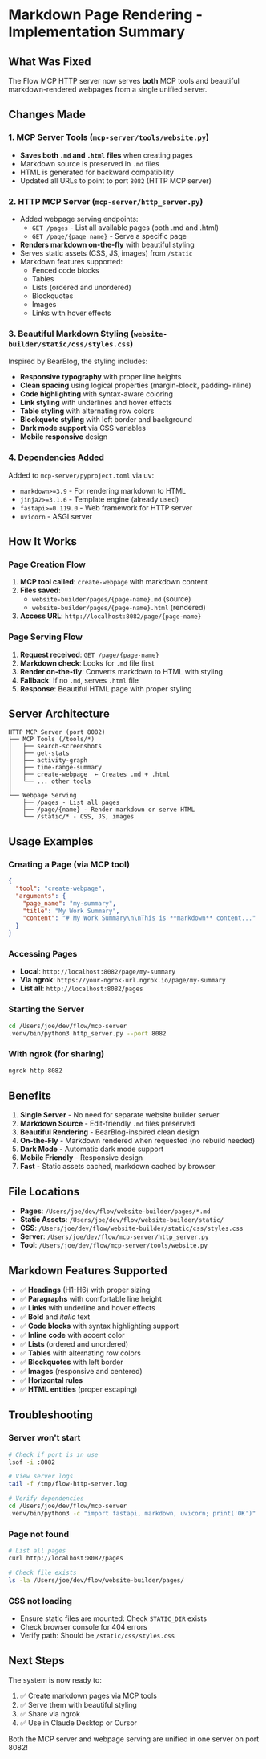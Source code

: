 # Markdown Page Rendering - Implementation Summary

## What Was Fixed

The Flow MCP HTTP server now serves **both** MCP tools and beautiful markdown-rendered webpages from a single unified server.

## Changes Made

### 1. MCP Server Tools (`mcp-server/tools/website.py`)
- **Saves both `.md` and `.html` files** when creating pages
- Markdown source is preserved in `.md` files
- HTML is generated for backward compatibility
- Updated all URLs to point to port `8082` (HTTP MCP server)

### 2. HTTP MCP Server (`mcp-server/http_server.py`)
- Added webpage serving endpoints:
  - `GET /pages` - List all available pages (both .md and .html)
  - `GET /page/{page_name}` - Serve a specific page
- **Renders markdown on-the-fly** with beautiful styling
- Serves static assets (CSS, JS, images) from `/static`
- Markdown features supported:
  - Fenced code blocks
  - Tables
  - Lists (ordered and unordered)
  - Blockquotes
  - Images
  - Links with hover effects

### 3. Beautiful Markdown Styling (`website-builder/static/css/styles.css`)
Inspired by BearBlog, the styling includes:
- **Responsive typography** with proper line heights
- **Clean spacing** using logical properties (margin-block, padding-inline)
- **Code highlighting** with syntax-aware coloring
- **Link styling** with underlines and hover effects
- **Table styling** with alternating row colors
- **Blockquote styling** with left border and background
- **Dark mode support** via CSS variables
- **Mobile responsive** design

### 4. Dependencies Added
Added to `mcp-server/pyproject.toml` via uv:
- `markdown>=3.9` - For rendering markdown to HTML
- `jinja2>=3.1.6` - Template engine (already used)
- `fastapi>=0.119.0` - Web framework for HTTP server
- `uvicorn` - ASGI server

## How It Works

### Page Creation Flow
1. **MCP tool called**: `create-webpage` with markdown content
2. **Files saved**: 
   - `website-builder/pages/{page-name}.md` (source)
   - `website-builder/pages/{page-name}.html` (rendered)
3. **Access URL**: `http://localhost:8082/page/{page-name}`

### Page Serving Flow
1. **Request received**: `GET /page/{page-name}`
2. **Markdown check**: Looks for `.md` file first
3. **Render on-the-fly**: Converts markdown to HTML with styling
4. **Fallback**: If no `.md`, serves `.html` file
5. **Response**: Beautiful HTML page with proper styling

## Server Architecture

```
HTTP MCP Server (port 8082)
├── MCP Tools (/tools/*)
│   ├── search-screenshots
│   ├── get-stats
│   ├── activity-graph
│   ├── time-range-summary
│   ├── create-webpage  ← Creates .md + .html
│   └── ... other tools
│
└── Webpage Serving
    ├── /pages - List all pages
    ├── /page/{name} - Render markdown or serve HTML
    └── /static/* - CSS, JS, images
```

## Usage Examples

### Creating a Page (via MCP tool)
```json
{
  "tool": "create-webpage",
  "arguments": {
    "page_name": "my-summary",
    "title": "My Work Summary",
    "content": "# My Work Summary\n\nThis is **markdown** content..."
  }
}
```

### Accessing Pages
- **Local**: `http://localhost:8082/page/my-summary`
- **Via ngrok**: `https://your-ngrok-url.ngrok.io/page/my-summary`
- **List all**: `http://localhost:8082/pages`

### Starting the Server
```bash
cd /Users/joe/dev/flow/mcp-server
.venv/bin/python3 http_server.py --port 8082
```

### With ngrok (for sharing)
```bash
ngrok http 8082
```

## Benefits

1. **Single Server** - No need for separate website builder server
2. **Markdown Source** - Edit-friendly `.md` files preserved
3. **Beautiful Rendering** - BearBlog-inspired clean design
4. **On-the-Fly** - Markdown rendered when requested (no rebuild needed)
5. **Dark Mode** - Automatic dark mode support
6. **Mobile Friendly** - Responsive design
7. **Fast** - Static assets cached, markdown cached by browser

## File Locations

- **Pages**: `/Users/joe/dev/flow/website-builder/pages/*.md`
- **Static Assets**: `/Users/joe/dev/flow/website-builder/static/`
- **CSS**: `/Users/joe/dev/flow/website-builder/static/css/styles.css`
- **Server**: `/Users/joe/dev/flow/mcp-server/http_server.py`
- **Tool**: `/Users/joe/dev/flow/mcp-server/tools/website.py`

## Markdown Features Supported

- ✅ **Headings** (H1-H6) with proper sizing
- ✅ **Paragraphs** with comfortable line height
- ✅ **Links** with underline and hover effects  
- ✅ **Bold** and *italic* text
- ✅ **Code blocks** with syntax highlighting support
- ✅ **Inline code** with accent color
- ✅ **Lists** (ordered and unordered)
- ✅ **Tables** with alternating row colors
- ✅ **Blockquotes** with left border
- ✅ **Images** (responsive and centered)
- ✅ **Horizontal rules**
- ✅ **HTML entities** (proper escaping)

## Troubleshooting

### Server won't start
```bash
# Check if port is in use
lsof -i :8082

# View server logs
tail -f /tmp/flow-http-server.log

# Verify dependencies
cd /Users/joe/dev/flow/mcp-server
.venv/bin/python3 -c "import fastapi, markdown, uvicorn; print('OK')"
```

### Page not found
```bash
# List all pages
curl http://localhost:8082/pages

# Check file exists
ls -la /Users/joe/dev/flow/website-builder/pages/
```

### CSS not loading
- Ensure static files are mounted: Check `STATIC_DIR` exists
- Check browser console for 404 errors
- Verify path: Should be `/static/css/styles.css`

## Next Steps

The system is now ready to:
1. ✅ Create markdown pages via MCP tools
2. ✅ Serve them with beautiful styling
3. ✅ Share via ngrok
4. ✅ Use in Claude Desktop or Cursor

Both the MCP server and webpage serving are unified in one server on port 8082!

